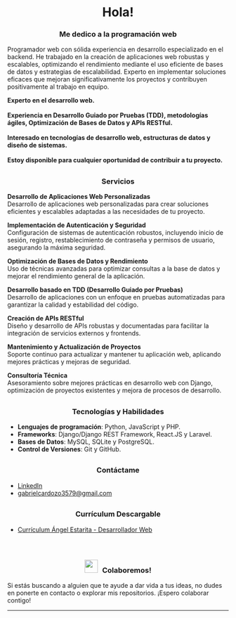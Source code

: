 ## <h1 align="center">Hola!</h1> 
<h3 align="center"></h3>
<h3 align="center">Me dedico a la programación web</h3>

Programador web con sólida experiencia en desarrollo especializado en el backend. He trabajado en la creación de aplicaciones web robustas y escalables, optimizando el rendimiento mediante el uso eficiente de bases de datos y estrategias de escalabilidad. Experto en implementar soluciones eficaces que mejoran significativamente los proyectos y contribuyen positivamente al trabajo en equipo.

**Experto en el desarrollo web.**
<br/>
<br/>
**Experiencia en Desarrollo Guiado por Pruebas (TDD), metodologías ágiles, Optimización de Bases de Datos y APIs RESTful.**
<br/>
<br/>
**Interesado en tecnologías de desarrollo web, estructuras de datos y diseño de sistemas.**
<br/>
<br/>
**Estoy disponible para cualquier oportunidad de contribuir a tu proyecto.**

## <h3 align="center">Servicios</h3>

**Desarrollo de Aplicaciones Web Personalizadas**  
Desarrollo de aplicaciones web personalizadas para crear soluciones eficientes y escalables adaptadas a las necesidades de tu proyecto.

**Implementación de Autenticación y Seguridad**  
Configuración de sistemas de autenticación robustos, incluyendo inicio de sesión, registro, restablecimiento de contraseña y permisos de usuario, asegurando la máxima seguridad.

**Optimización de Bases de Datos y Rendimiento**  
Uso de técnicas avanzadas para optimizar consultas a la base de datos y mejorar el rendimiento general de la aplicación.

**Desarrollo basado en TDD (Desarrollo Guiado por Pruebas)**  
Desarrollo de aplicaciones con un enfoque en pruebas automatizadas para garantizar la calidad y estabilidad del código.

**Creación de APIs RESTful**  
Diseño y desarrollo de APIs robustas y documentadas para facilitar la integración de servicios externos y frontends.

**Mantenimiento y Actualización de Proyectos**  
Soporte continuo para actualizar y mantener tu aplicación web, aplicando mejores prácticas y mejoras de seguridad.

**Consultoría Técnica**  
Asesoramiento sobre mejores prácticas en desarrollo web con Django, optimización de proyectos existentes y mejora de procesos de desarrollo.

## <h3 align="center">Tecnologías y Habilidades</h3>
- **Lenguajes de programación**: Python, JavaScript y PHP.
- **Frameworks**: Django/Django REST Framework, React.JS y Laravel.
- **Bases de Datos**: MySQL, SQLite y PostgreSQL.
- **Control de Versiones**: Git y GitHub.

## <h3 align="center">Contáctame</h3>
- [LinkedIn](https://www.linkedin.com/in/ángel-estarita-21002822a/)
- [gabrielcardozo3579@gmail.com](https://mail.google.com/mail/u/0/#inbox?compose=GTvVlcSKhcBwMxGggmrFNkRvjKRZDcMbkprCQKKQnHpBJkkXghwvTGSjgVntDhCdrGthlHrpcHchQ) 

## <h3 align="center">Currículum Descargable</h3>
- [Currículum Ángel Estarita - Desarrollador Web](https://github.com/xAd4/xAd4/blob/main/CV_Angel_EstaritaES.pdf.pdf)

<br/>

## <h3 align="center"><img src="https://media.giphy.com/media/iY8CRBdQXODJSCERIr/giphy.gif" width="30" height="30" style="margin-right: 10px;">Colaboremos!</h3>
Si estás buscando a alguien que te ayude a dar vida a tus ideas, no dudes en ponerte en contacto o explorar mis repositorios. ¡Espero colaborar contigo! 
<hr/>



